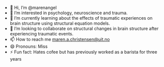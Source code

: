 - 👋 Hi, I’m @marenangel
- 👀 I’m interested in psychology, neuroscience and trauma.
- 🌱 I’m currently learning about the effects of traumatic experiences on brain structure using structural equation models.
- 💞️ I’m looking to collaborate on structural changes in brain structure after experiencing traumatic events. 
- 📫 How to reach me maren.a.christensen@uit.no
- 😄 Pronouns: Miss
- ⚡ Fun fact: Hates cofee but has previously worked as a barista for three years

<!---
marenangel/marenangel is a ✨ special ✨ repository because its `README.md` (this file) appears on your GitHub profile.
You can click the Preview link to take a look at your changes.
--->
